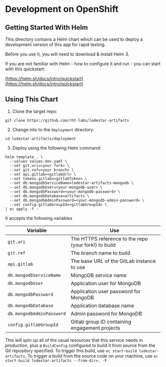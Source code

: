 # Development on OpenShift

## Getting Started With Helm

This directory contains a Helm chart which can be used to deploy a development version of this app for rapid testing.

Before you use it, you will need to download & install Helm 3.

If you are not familiar with Helm - how to configure it and run - you can start with this quickstart:

[https://helm.sh/docs/intro/quickstart](https://helm.sh/docs/intro/quickstart)

## Using This Chart

1. Clone the target repo:

```
git clone https://github.com/rht-labs/lodestar-artifacts
```

2. Change into to the `deployment` directory:

```
cd lodestar-artifacts/deployment
```

3. Deploy using the following Helm command:

```shell script
helm template . \
  --values values-dev.yaml \
  --set git.uri=<your fork> \
  --set git.ref=<your branch> \
  --set api.gitlab=<gitlabUrl> \
  --set tokens.gitlab=<gitlabToken> \
  --set db.mongodbServiceName=lodestar-artifacts-mongodb \
  --set db.mongodbUser=<your-mongodb-user> \
  --set db.mongodbPassword=<your-mongodb-password> \
  --set db.mongodbDatabase=artifacts \
  --set db.mongodbAdminPassword=<your-mongodb-admin-password> \
  --set config.gitlabGroupId=<gitlabGroupId> \
| oc apply -f -
```

It accepts the following variables

| Variable  | Use  |
|---|---|
| `git.uri` | The HTTPS reference to the repo (your fork!) to build  |
| `git.ref` | The branch name to build  |
| `api.gitlab` | The base URL of the GitLab instance to use |
| `db.mongodbServiceName` | MongoDB service name |
| `db.mongodbUser` | Application user for MongoDB |
| `db.mongodbPassword` | Application user password for MongoDB |
| `db.mongodbDatabase` | Application database name |
| `db.mongodbAdminPassword` | Admin password for MongoDB |
| `config.gitlabGroupId` | Gitlab group ID containing engagement projects |

This will spin up all of the usual resources that this service needs in production, plus a `BuildConfig` configured to build it from source from the Git repository specified. To trigger this build, use `oc start-build lodestar-artifacts`. To trigger a build from the source code on your machine, use `oc start-build lodestar-artifacts --from-dir=. -F`
